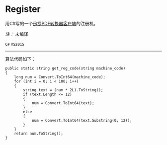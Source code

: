 # Register

用C#写的一个[迅捷PDF转换器客户端](http://app.xunjiepdf.com/)的注册机。

*注：* 未编译

`C#`  `VS2015`
****************
算法代码如下：
```
public static string get_reg_code(string machine_code)
{
    long num = Convert.ToInt64(machine_code);
    for (int i = 0; i < 100; i++)
    {
        string text = (num * 2L).ToString();
        if (text.Length <= 12)
        {
            num = Convert.ToInt64(text);
        }
        else
        {
            num = Convert.ToInt64(text.Substring(0, 12));
        }
    }
    return num.ToString();
}
```
